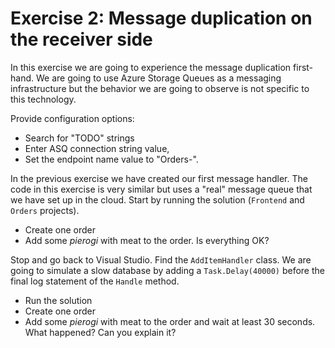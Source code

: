 # Exercise 2: Message duplication on the receiver side

In this exercise we are going to experience the message duplication first-hand. We are going to use Azure Storage Queues as a messaging infrastructure but the behavior we are going to observe is not specific to this technology. 

Provide configuration options:
 - Search for "TODO" strings
 - Enter ASQ connection string value,
 - Set the endpoint name value to "Orders-<yourname>".
 
In the previous exercise we have created our first message handler. The code in this exercise is very similar but uses a "real" message queue that we have set up in the cloud. Start by running the solution (`Frontend` and `Orders` projects).

- Create one order
- Add some *pierogi* with meat to the order. Is everything OK?

Stop and go back to Visual Studio. Find the `AddItemHandler` class. We are going to simulate a slow database by adding a `Task.Delay(40000)` before the final log statement of the `Handle` method.

- Run the solution
- Create one order
- Add some *pierogi* with meat to the order and wait at least 30 seconds. What happened? Can you explain it?
